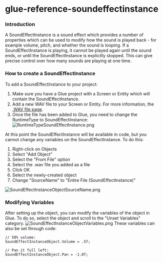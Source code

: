 # glue-reference-soundeffectinstance

### Introduction

A SoundEffectInstance is a sound effect which provides a number of properties which can be used to modify how the sound is played back - for example volume, pitch, and whether the sound is looping. If a SoundEffectInstance is playing, it cannot be played again until the sound ends, or until the SoundEffectInstance is explicitly stopped. This can give precise control over how many sounds are playing at one time.

### How to create a SoundEffectInstance

To add a SoundEffectInstance to your project:

1. Make sure you have a Glue project with a Screen or Entity which will contain the SoundEffectInstance.
2. Add a new WAV file to your Screen or Entity. For more information, the [.WAV file page](../files/glue-reference-wav-file-wav.md).
3. Once the file has been added to Glue, you need to change the RuntimeType to SoundEffectInstance:![RuntimeTypeSoundEffectInstance.png](../../media/migrated\_media-RuntimeTypeSoundEffectInstance.png)

At this point the SoundEffectInstance will be available in code, but you cannot change any variables on the SoundEffectInstance. To do this:

1. Right-click on Objects
2. Select "Add Object"
3. Select the "From File" option
4. Select the .wav file you added as a file
5. Click OK
6. Select the newly-created object
7. Change "SourceName" to "Entire File (SoundEffectInstance)"

![SoundEffectInstanceObjectSourceName.png](../../media/migrated\_media-SoundEffectInstanceObjectSourceName.png)

### Modifying Variables

After setting up the object, you can modify the variables of the object in Glue. To do so, select the object and scroll to the "Unset Variables" category. ![SoundEffectInstanceObjectVariables.png](../../media/migrated\_media-SoundEffectInstanceObjectVariables.png) These variables can also be set through code:

```
// 50% volume:
SoundEffectInstanceObject.Volume = .5f;

// Pan it full left:
SoundEffectInstanceObject.Pan = -1.0f;
```
